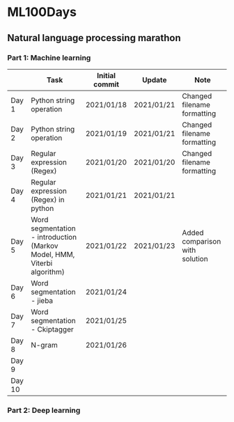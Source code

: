 # ML100Days
## Natural language processing marathon
### Part 1: Machine learning

|        | Task                                                                         | Initial commit | Update     | Note                           |
|--------|----------------------------------------------------------------------------- |----------------|------------|--------------------------------|
| Day 1  | Python string operation                                                     | 2021/01/18     | 2021/01/21 | Changed filename formatting    |
| Day 2  | Python string operation                                                     | 2021/01/19     | 2021/01/21 | Changed filename formatting    |
| Day 3  | Regular expression (Regex)                                                  | 2021/01/20     | 2021/01/20 | Changed filename formatting    |
| Day 4  | Regular expression (Regex) in python                                        | 2021/01/21     | 2021/01/21 |                                |
| Day 5  | Word segmentation - introduction <br>(Markov Model, HMM, Viterbi algorithm) | 2021/01/22     | 2021/01/23 | Added comparison with solution |
| Day 6  | Word segmentation - jieba                                                   | 2021/01/24     |            |                                |
| Day 7  | Word segmentation - Ckiptagger                                              | 2021/01/25     |            |                                |
| Day 8  | N-gram                                                                      | 2021/01/26     |            |                                |
| Day 9  |                                                                             |                |            |                                |
| Day 10 |                                                                             |                |            |                                |

### Part 2: Deep learning